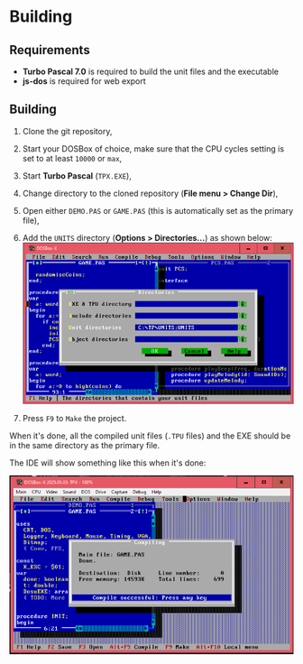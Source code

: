 # Building

## Requirements

- **Turbo Pascal 7.0** is required to build the unit files and the executable
- **js-dos** is required for web export


## Building

1. Clone the git repository,
2. Start your DOSBox of choice, make sure that the CPU cycles setting is set to at least `10000` or `max`,
3. Start **Turbo Pascal** (`TPX.EXE`),
4. Change directory to the cloned repository (**File menu > Change Dir**),
5. Open either `DEMO.PAS` or `GAME.PAS` (this is automatically set as the primary file),
6. Add the `UNITS` directory (**Options > Directories...**) as shown below:
  ![units dir](./units_dir.png)
  
7. Press `F9` to `Make` the project.

When it's done, all the compiled unit files (`.TPU` files) and the EXE should be in the same directory as the primary file.

The IDE will show something like this when it's done:

![building](./building.png)

